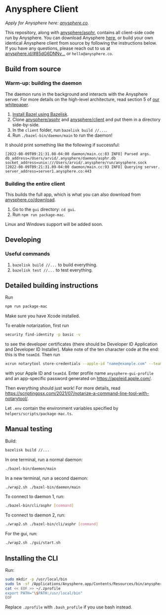 # Anysphere Client

_Apply for Anysphere here: [anysphere.co](https://anysphere.co)._

This repository, along with [anysphere/asphr](https://github.com/anysphere/asphr), contains all client-side code run by Anysphere. You can download Anysphere [here](https://anysphere.co/download), or build your own identical Anysphere client from source by following the instructions below. If you have any questions, please reach out to us at [anysphere.id/#85dG6DNNv...](https://anysphere.id/#85dG6DNNvNQeCNSMXyJ5j3YprmRkmQDe7QcbEuHgoyw81UBLAAAA3NfN3fJgkNUMtrt8vxQBx3wfLn1cg3MJUac99XRwN9rVbn) or `hello@anysphere.co`.

## Build from source

### Warm-up: building the daemon

The daemon runs in the background and interacts with the Anysphere server. For more details on the high-level architecture, read section 5 of [our whitepaper](https://anysphere.co/anysphere-whitepaper.pdf).

1. [Install Bazel using Bazelisk](https://bazel.build/install/bazelisk).
2. Clone [anysphere/asphr](https://github.com/anysphere/asphr) and [anysphere/client](https://github.com/anysphere/client) and put them in a directory side-by-side.
3. In the `client` folder, run `bazelisk build //...`.
4. Run `./bazel-bin/daemon/main` to run the daemon!

It should print something like the following if successful:

```
[2022-08-09T09:21:31.08-04:00 daemon/main.cc:83 INFO] Parsed args. db_address=/Users/arvid/.anysphere/daemon/asphr.db socket_address=unix:///Users/arvid/.anysphere/run/anysphere.sock
[2022-08-09T09:21:31.09-04:00 daemon/main.cc:93 INFO] Querying server. server_address=server1.anysphere.co:443
```

### Building the entire client

This builds the full app, which is what you can also download from [anysphere.co/download](https://anysphere.co/download).

1. Go to the `gui` directory: `cd gui`.
2. Run `npm run package-mac`.

Linux and Windows support will be added soon.

## Developing

### Useful commands

1. `bazelisk build //...` to build everything.
2. `bazelisk test //...` to test everything.

## Detailed building instructions

Run

```bash
npm run package-mac
```

Make sure you have Xcode installed.

To enable notarization, first run

```bash
security find-identity -p basic -v
```

to see the developer certificates (there should be Developer ID Application and Developer ID Installer). Make note of the ten character code at the end: this is the `teamId`. Then run

```bash
xcrun notarytool store-credentials --apple-id "name@example.com" --team-id "ABCD123456" --keychain ~/Library/Keychains/login.keychain-db
```

with your Apple ID and `teamId`. Enter profile name `anysphere-gui-profile` and an app-specific password generated on https://appleid.apple.com/.

Then everything should just work! For more details, read https://scriptingosx.com/2021/07/notarize-a-command-line-tool-with-notarytool/.

Let `.env` contain the environment variables specified by `helpers/scripts/package-mac.ts`.

## Manual testing

Build:

```bash
bazelisk build //...
```

In one terminal, run a normal daemon:

```bash
./bazel-bin/daemon/main
```

In a new terminal, run a second daemon:

```bash
./wrap2.sh ./bazel-bin/daemon/main
```

To connect to daemon 1, run:

```bash
./bazel-bin/cli/asphr [command]
```

To connect to daemon 2, run:

```bash
./wrap2.sh ./bazel-bin/cli/asphr [command]
```

For the gui, run:

```bash
./wrap2.sh ./gui/start.sh
```

## Installing the CLI

Run:

```bash
sudo mkdir -p /usr/local/bin
sudo ln -sf /Applications/Anysphere.app/Contents/Resources/bin/anysphere /usr/local/bin/anysphere
cat << EOF >> ~/.zprofile
export PATH="\$PATH:/usr/local/bin"
EOF
```

Replace `.zprofile` with `.bash_profile` if you use bash instead.
